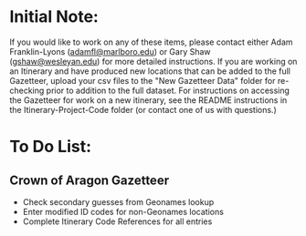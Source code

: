 # Initial Note:

If you would like to work on any of these items, please contact either Adam
Franklin-Lyons (adamfl@marlboro.edu) or Gary Shaw (gshaw@wesleyan.edu) for 
more detailed instructions.  If you are working on an Itinerary and have produced
new locations that can be added to the full Gazetteer, upload your csv files
to the "New Gazetteer Data" folder for re-checking prior to addition to the full
dataset.  For instructions on accessing the Gazetteer for work on a new 
itinerary, see the README instructions in the Itinerary-Project-Code folder
(or contact one of us with questions.)

# To Do List:
## Crown of Aragon Gazetteer
* Check secondary guesses from Geonames lookup
* Enter modified ID codes for non-Geonames locations
* Complete Itinerary Code References for all entries
